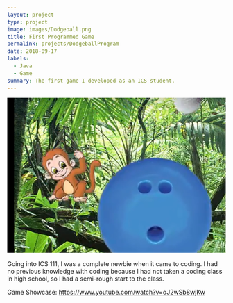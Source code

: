 ```yaml
---
layout: project
type: project
image: images/Dodgeball.png
title: First Programmed Game
permalink: projects/DodgeballProgram
date: 2018-09-17
labels:
  - Java
  - Game
summary: The first game I developed as an ICS student.
---
```


<img class="ui medium right floated rounded image" src="/images/Dodgeball.png">

Going into ICS 111, I was a complete newbie when it came to coding. I had no previous knowledge with coding because I had not taken a coding class in high school, so I had a semi-rough start to the class.

Game Showcase: https://www.youtube.com/watch?v=oJ2wSb8wjKw
